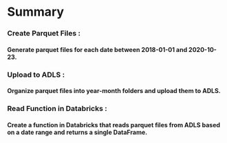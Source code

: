 # Summary

### Create Parquet Files :
#### Generate parquet files for each date between 2018-01-01 and 2020-10-23.

### Upload to ADLS :
#### Organize parquet files into year-month folders and upload them to ADLS.

### Read Function in Databricks :
#### Create a function in Databricks that reads parquet files from ADLS based on a date range and returns a single DataFrame.
